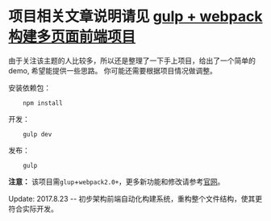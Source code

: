 # 项目相关文章说明请见 [gulp + webpack 构建多页面前端项目][1]

由于关注该主题的人比较多，所以还是整理了一下手上项目，给出了一个简单的demo, 希望能提供一些思路。
你可能还需要根据项目情况做调整。

安装依赖包：
```
    npm install
```

开发：
```
    gulp dev
```

发布：
```
    gulp
```

**注意：**
该项目需`glup`+`webpack2.0+`，更多新功能和修改请参考[官网](https://webpack.js.org/)。

Update:
2017.8.23 -- 初步架构前端自动化构建系统，重构整个文件结构，使其更符合实际开发。

[1]: https://github.com/opensmarty/test